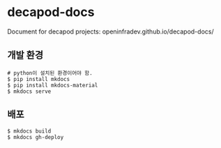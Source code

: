 # decapod-docs
Document for decapod projects: openinfradev.github.io/decapod-docs/


## 개발 환경
```
# python이 설치된 환경이어야 함.
$ pip install mkdocs
$ pip install mkdocs-material
$ mkdocs serve
```

## 배포
```
$ mkdocs build
$ mkdocs gh-deploy
```
